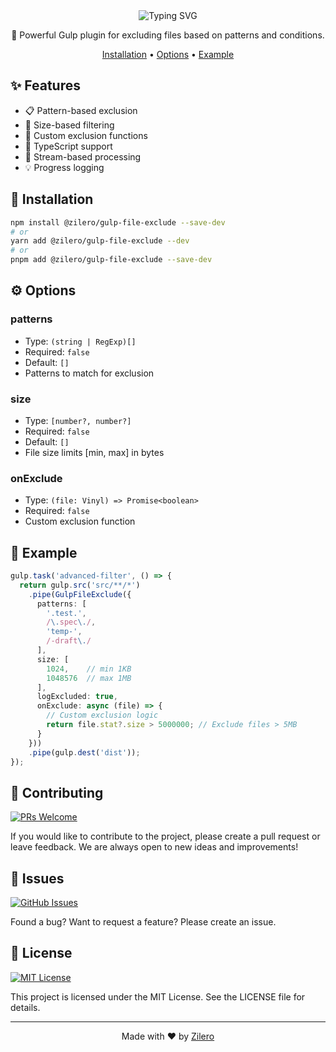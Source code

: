 <div align="center">

<img src="https://readme-typing-svg.demolab.com?font=Montserrat&weight=700&size=35&duration=3000&pause=1000&color=CF4647&background=45FF0000&center=true&vCenter=true&width=600&height=70&lines=Gulp+File+Exclude;Smart+%26+Flexible;Pattern+Based+Filtering" alt="Typing SVG" />

🚫 Powerful Gulp plugin for excluding files based on patterns and conditions.

[Installation](#-installation) •
[Options](#-options) •
[Example](#-example)

</div>

## ✨ Features

- 📋 Pattern-based exclusion
- 📏 Size-based filtering
- 🔄 Custom exclusion functions
- 📝 TypeScript support
- 🚀 Stream-based processing
- 💡 Progress logging

## 🚀 Installation

```bash
npm install @zilero/gulp-file-exclude --save-dev
# or
yarn add @zilero/gulp-file-exclude --dev
# or
pnpm add @zilero/gulp-file-exclude --save-dev
```

## ⚙️ Options

### patterns
- Type: `(string | RegExp)[]`
- Required: `false`
- Default: `[]`
- Patterns to match for exclusion

### size
- Type: `[number?, number?]`
- Required: `false`
- Default: `[]`
- File size limits [min, max] in bytes

### onExclude
- Type: `(file: Vinyl) => Promise<boolean>`
- Required: `false`
- Custom exclusion function

## 📝 Example

```typescript
gulp.task('advanced-filter', () => {
  return gulp.src('src/**/*')
    .pipe(GulpFileExclude({
      patterns: [
        '.test.',
        /\.spec\./,
        'temp-',
        /-draft\./
      ],
      size: [
        1024,    // min 1KB
        1048576  // max 1MB
      ],
      logExcluded: true,
      onExclude: async (file) => {
        // Custom exclusion logic
        return file.stat?.size > 5000000; // Exclude files > 5MB
      }
    }))
    .pipe(gulp.dest('dist'));
});
```

## 🤝 Contributing

[![PRs Welcome](https://img.shields.io/badge/PRs-welcome-brightgreen.svg)](CONTRIBUTING.md)

If you would like to contribute to the project, please create a pull request or leave feedback. We are always open to new ideas and improvements!

## 🐛 Issues

[![GitHub Issues](https://img.shields.io/github/issues/zilero/gulp-plugins-hub.svg)](https://github.com/zilero/gulp-plugins-hub/issues)

Found a bug? Want to request a feature? Please create an issue.

## 📄 License

[![MIT License](https://img.shields.io/badge/license-MIT-blue.svg)](LICENSE)

This project is licensed under the MIT License. See the LICENSE file for details.

---

<div align="center">

Made with ❤️ by [Zilero](https://github.com/zilero)

</div>
